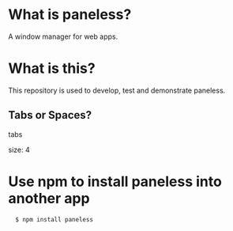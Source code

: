 # What is paneless?

A window manager for web apps.

# What is this?

This repository is used to develop, test and demonstrate paneless.

## Tabs or Spaces?

tabs

size: 4

# Use npm to install paneless into another app

<pre><code>  $ npm install paneless
</code></pre>

